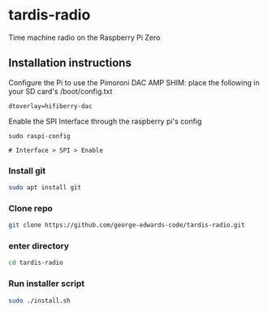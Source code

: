 # tardis-radio
Time machine radio on the Raspberry Pi Zero

## Installation instructions

Configure the Pi to use the Pimoroni DAC AMP SHIM: place the following in your SD card's /boot/config.txt
```
dtoverlay=hifiberry-dac
```

Enable the SPI Interface through the raspberry pi's config
```
sudo raspi-config

# Interface > SPI > Enable
```

### Install git
```bash
sudo apt install git
```

### Clone repo
```bash
git clone https://github.com/george-edwards-code/tardis-radio.git
```
### enter directory
```bash
cd tardis-radio
```

### Run installer script
```bash
sudo ./install.sh
```
